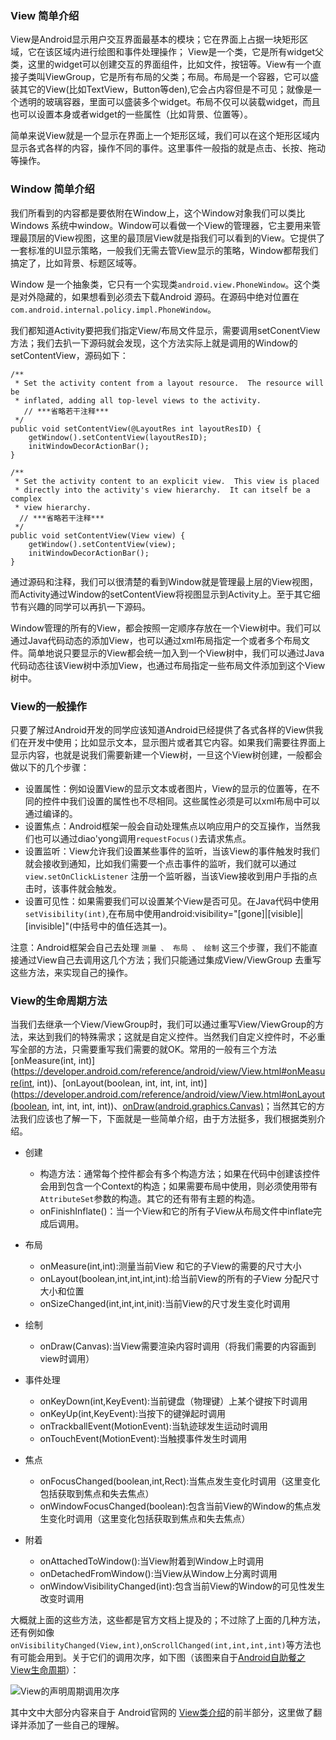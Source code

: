 ### View 简单介绍
View是Android显示用户交互界面最基本的模块；它在界面上占据一块矩形区域，它在该区域内进行绘图和事件处理操作； View是一个类，它是所有widget父类，这里的widget可以创建交互的界面组件，比如文件，按钮等。View有一个直接子类叫ViewGroup，它是所有布局的父类；布局。布局是一个容器，它可以盛装其它的View(比如TextView，Button等den),它会占内容但是不可见；就像是一个透明的玻璃容器，里面可以盛装多个widget。布局不仅可以装载widget，而且也可以设置本身或者widget的一些属性（比如背景、位置等）。

简单来说View就是一个显示在界面上一个矩形区域，我们可以在这个矩形区域内显示各式各样的内容，操作不同的事件。这里事件一般指的就是点击、长按、拖动等操作。

### Window 简单介绍
我们所看到的内容都是要依附在Window上，这个Window对象我们可以类比Windows 系统中window。Window可以看做一个View的管理器，它主要用来管理最顶层的View视图，这里的最顶层View就是指我们可以看到的View。它提供了一套标准的UI显示策略，一般我们无需去管View显示的策略，Window都帮我们搞定了，比如背景、标题区域等。

Window 是一个抽象类，它只有一个实现类`android.view.PhoneWindow`。这个类是对外隐藏的，如果想看到必须去下载Android 源码。在源码中绝对位置在`com.android.internal.policy.impl.PhoneWindow`。

我们都知道Activity要把我们指定View/布局文件显示，需要调用setConentView方法；我们去扒一下源码就会发现，这个方法实际上就是调用的Window的setContentView，源码如下：

    /**
     * Set the activity content from a layout resource.  The resource will be
     * inflated, adding all top-level views to the activity.
       // ***省略若干注释***
     */
    public void setContentView(@LayoutRes int layoutResID) {
        getWindow().setContentView(layoutResID);
        initWindowDecorActionBar();
    }
    
    /**
     * Set the activity content to an explicit view.  This view is placed
     * directly into the activity's view hierarchy.  It can itself be a complex
     * view hierarchy. 
      // ***省略若干注释***
     */
    public void setContentView(View view) {
        getWindow().setContentView(view);
        initWindowDecorActionBar();
    }

通过源码和注释，我们可以很清楚的看到Window就是管理最上层的View视图，而Activity通过Window的setContentView将视图显示到Activity上。至于其它细节有兴趣的同学可以再扒一下源码。

Window管理的所有的View，都会按照一定顺序存放在一个View树中。我们可以通过Java代码动态的添加View，也可以通过xml布局指定一个或者多个布局文件。简单地说只要显示的View都会统一加入到一个View树中，我们可以通过Java代码动态往该View树中添加View，也通过布局指定一些布局文件添加到这个View树中。

### View的一般操作
只要了解过Android开发的同学应该知道Android已经提供了各式各样的View供我们在开发中使用；比如显示文本，显示图片或者其它内容。如果我们需要往界面上显示内容，也就是说我们需要新建一个View树，一旦这个View树创建，一般都会做以下的几个步骤：

- 设置属性：例如设置View的显示文本或者图片，View的显示的位置等，在不同的控件中我们设置的属性也不尽相同。这些属性必须是可以xml布局中可以通过编译的。
- 设置焦点：Android框架一般会自动处理焦点以响应用户的交互操作，当然我们也可以通过diao'yong调用`requestFocus()`去请求焦点。
- 设置监听：View允许我们设置某些事件的监听，当该View的事件触发时我们就会接收到通知，比如我们需要一个点击事件的监听，我们就可以通过 `view.setOnClickListener` 注册一个监听器，当该View接收到用户手指的点击时，该事件就会触发。
- 设置可见性：如果需要我们可以设置某个View是否可见。在Java代码中使用`setVisibility(int)`,在布局中使用android:visibility="[gone]|[visible]|[invisible]"(中括号中的值任选其一)。

注意：Android框架会自己去处理 `测量 、 布局 、 绘制` 这三个步骤，我们不能直接通过View自己去调用这几个方法；我们只能通过集成View/ViewGroup 去重写这些方法，来实现自己的操作。

### View的生命周期方法

当我们去继承一个View/ViewGroup时，我们可以通过重写View/ViewGroup的方法，来达到我们的特殊需求；这就是自定义控件。当然我们自定义控件时，不必重写全部的方法，只需要重写我们需要的就OK。常用的一般有三个方法 [onMeasure(int, int)](https://developer.android.com/reference/android/view/View.html#onMeasure(int, int))、[onLayout(boolean, int, int, int, int)](https://developer.android.com/reference/android/view/View.html#onLayout(boolean, int, int, int, int))、[onDraw(android.graphics.Canvas)](https://developer.android.com/reference/android/view/View.html#onDraw(android.graphics.Canvas))；当然其它的方法我们应该也了解一下，下面就是一些简单介绍，由于方法挺多，我们根据类别介绍。

- 创建

  - 构造方法：通常每个控件都会有多个构造方法；如果在代码中创建该控件会用到包含一个Context的构造；如果需要布局中使用，则必须使用带有`AttributeSet`参数的构造。其它的还有带有主题的构造。
  - onFinishInflate()：当一个View和它的所有子View从布局文件中inflate完成后调用。
- 布局

  - onMeasure(int,int):测量当前View 和它的子View的需要的尺寸大小
  - onLayout(boolean,int,int,int,int):给当前View的所有的子View 分配尺寸大小和位置
  - onSizeChanged(int,int,int,init):当前View的尺寸发生变化时调用

- 绘制
  - onDraw(Canvas):当View需要渲染内容时调用（将我们需要的内容画到view时调用）
- 事件处理
  - onKeyDown(int,KeyEvent):当前键盘（物理键）上某个键按下时调用
  - onKeyUp(int,KeyEvent):当按下的键弹起时调用
  - onTrackballEvent(MotionEvent):当轨迹球发生运动时调用
  - onTouchEvent(MotionEvent):当触摸事件发生时调用
- 焦点
  - onFocusChanged(boolean,int,Rect):当焦点发生变化时调用（这里变化包括获取到焦点和失去焦点）
  - onWindowFocusChanged(boolean):包含当前View的Window的焦点发生变化时调用（这里变化包括获取到焦点和失去焦点）
- 附着
  - onAttachedToWindow():当View附着到Window上时调用
  - onDetachedFromWindow():当View从Window上分离时调用
  - onWindowVisibilityChanged(int):包含当前View的Window的可见性发生改变时调用


大概就上面的这些方法，这些都是官方文档上提及的；不过除了上面的几种方法，还有例如像`onVisibilityChanged(View,int)`,`onScrollChanged(int,int,int,int)`等方法也有可能会用到。关于它们的调用次序，如下图（该图来自于[Android自助餐之View生命周期](http://www.itread01.com/articles/1475926252.html)）：

![View的声明周期调用次序](http://7xrxe7.com1.z0.glb.clouddn.com/View%E7%9A%84%E7%94%9F%E5%91%BD%E5%91%A8%E6%9C%9F.jpg)

其中文中大部分内容来自于 Android官网的 [View类介绍](https://developer.android.com/reference/android/view/View.html)的前半部分，这里做了翻译并添加了一些自己的理解。





